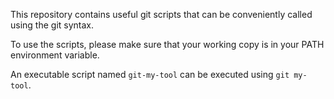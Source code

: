 
This repository contains useful git scripts that can be conveniently called using the git syntax.

To use the scripts, please make sure that your working copy is in your PATH environment variable.

An executable script named `git-my-tool` can be executed using `git my-tool`.

